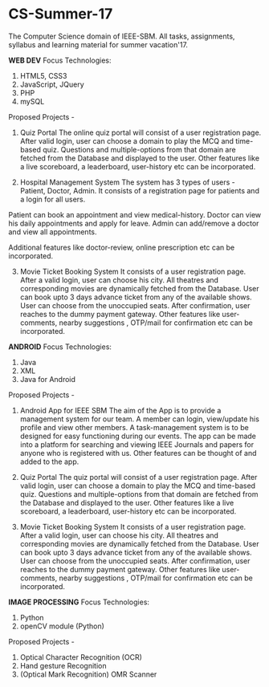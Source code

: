 # CS-Summer-17
The Computer Science domain of IEEE-SBM. All tasks, assignments, syllabus and learning material for summer vacation'17.

**WEB DEV**
Focus Technologies:
1) HTML5, CSS3
2) JavaScript, JQuery
3) PHP
4) mySQL

Proposed Projects - 
1) Quiz Portal
The online quiz portal will consist of a user registration page. After valid login, user can choose a domain to play the MCQ and time-based quiz. Questions and multiple-options from that domain are fetched from the Database and displayed to the user. Other features like a live scoreboard, a leaderboard, user-history etc can be incorporated.

2) Hospital Management System
The system has 3 types of users - Patient, Doctor, Admin.
It consists of a registration page for patients and a login for all users.

Patient can book an appointment and view medical-history.
Doctor can view his daily appointments and apply for leave.
Admin can add/remove a doctor and view all appointments.

Additional features like doctor-review, online prescription etc can be incorporated.

3) Movie Ticket Booking System
It consists of a user registration page. After a valid login, user can choose his city. All theatres and corresponding movies are dynamically fetched from the Database. User can book upto 3 days advance ticket from any of the available shows. User can choose from the unoccupied seats. After confirmation, user reaches to the dummy payment gateway. Other features like user-comments, nearby suggestions , OTP/mail for confirmation etc can be incorporated.


**ANDROID**
Focus Technologies:
1) Java
2) XML
3) Java for Android

Proposed Projects - 
1) Android App for IEEE SBM
The aim of the App is to provide a management system for our team. A member can login, view/update his profile and view other members.
A task-management system is to be designed for easy functioning during our events.
The app can be made into a platform for searching and viewing IEEE Journals and papers for anyone who is registered with us.
Other features can be thought of and added to the app.

2) Quiz Portal
The quiz portal will consist of a user registration page. After valid login, user can choose a domain to play the MCQ and time-based quiz. Questions and multiple-options from that domain are fetched from the Database and displayed to the user. Other features like a live scoreboard, a leaderboard, user-history etc can be incorporated.

3) Movie Ticket Booking System
It consists of a user registration page. After a valid login, user can choose his city. All theatres and corresponding movies are dynamically fetched from the Database. User can book upto 3 days advance ticket from any of the available shows. User can choose from the unoccupied seats. After confirmation, user reaches to the dummy payment gateway. Other features like user-comments, nearby suggestions , OTP/mail for confirmation etc can be incorporated.


**IMAGE PROCESSING**
Focus Technologies:
1) Python
2) openCV module (Python)

Proposed Projects - 
1) Optical Character Recognition (OCR)
2) Hand gesture Recognition
3) (Optical Mark Recognition) OMR Scanner
